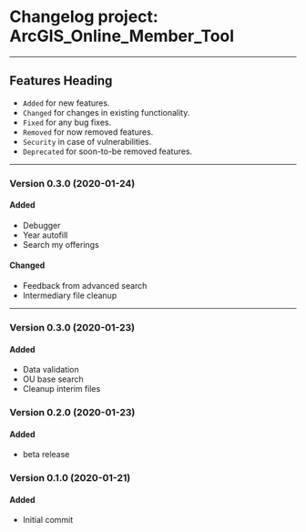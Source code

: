 # Changelog project: ArcGIS_Online_Member_Tool
---

## Features Heading
- `Added` for new features.
- `Changed` for changes in existing functionality.
- `Fixed` for any bug fixes.
- `Removed` for now removed features.
- `Security` in case of vulnerabilities.
- `Deprecated` for soon-to-be removed features.

[//]: # (Copy paste pallette)
[//]: # (#### Added)
[//]: # (#### Changed)
[//]: # (#### Fixed)
[//]: # (#### Removed)
[//]: # (#### Security)
[//]: # (#### Deprecated)

---

### Version 0.3.0 (2020-01-24)
#### Added
- Debugger
- Year autofill
- Search my offerings
#### Changed
- Feedback from advanced search
- Intermediary file cleanup


---

### Version 0.3.0 (2020-01-23)
#### Added
- Data validation
- OU base search
- Cleanup interim files


### Version 0.2.0 (2020-01-23)
#### Added
- beta release


### Version 0.1.0 (2020-01-21)
#### Added
 - Initial commit